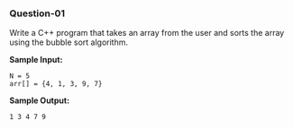 ### Question-01

Write a C++ program that takes an array from the user and sorts the array using the bubble sort algorithm.

**Sample Input:**

```
N = 5
arr[] = {4, 1, 3, 9, 7}
```

**Sample Output:**

```
1 3 4 7 9
```
